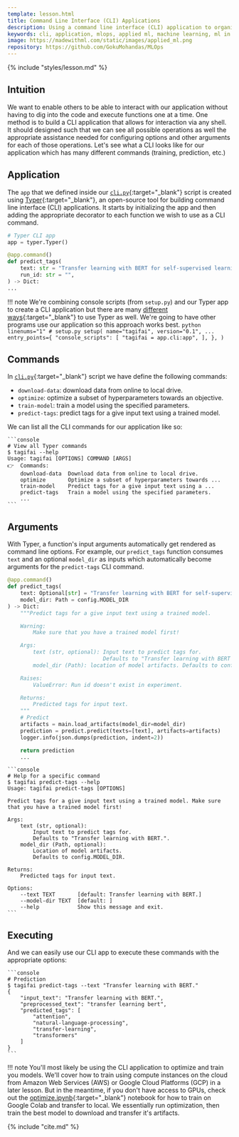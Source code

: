 ```yaml
---
template: lesson.html
title: Command Line Interface (CLI) Applications
description: Using a command line interface (CLI) application to organize our application's processes.
keywords: cli, application, mlops, applied ml, machine learning, ml in production, machine learning in production, applied machine learning
image: https://madewithml.com/static/images/applied_ml.png
repository: https://github.com/GokuMohandas/MLOps
---
```


{% include "styles/lesson.md" %}

## Intuition

We want to enable others to be able to interact with our application without having to dig into the code and execute functions one at a time. One method is to build a CLI application that allows for interaction via any shell. It should designed such that we can see all possible operations as well the appropriate assistance needed for configuring options and other arguments for each of those operations. Let's see what a CLI looks like for our application which has many different commands (training, prediction, etc.)

## Application

The `app` that we defined inside our [`cli.py`](https://github.com/GokuMohandas/MLOps/tree/main/app/cli.py){:target="_blank"} script is created using [Typer](https://typer.tiangolo.com/){:target="_blank"}, an open-source tool for building command line interface (CLI) applications. It starts by initializing the app and then adding the appropriate decorator to each function we wish to use as a CLI command.

```python linenums="1"
# Typer CLI app
app = typer.Typer()

@app.command()
def predict_tags(
    text: str = "Transfer learning with BERT for self-supervised learning",
    run_id: str = "",
) -> Dict:
...
```

!!! note
    We're combining console scripts (from `setup.py`) and our Typer app to create a CLI application but there are many [different ways](https://typer.tiangolo.com/typer-cli/){:target="_blank"} to use Typer as well. We're going to have other programs use our application so this approach works best.
    ```python linenums="1"
    # setup.py
    setup(
        name="tagifai",
        version="0.1",
        ...
        entry_points={
            "console_scripts": [
                "tagifai = app.cli:app",
            ],
        },
    )
    ```

## Commands

In [`cli.py`](https://github.com/GokuMohandas/MLOps/tree/main/app/cli.py){:target="_blank"} script we have define the following commands:

- `download-data`: download data from online to local drive.
- `optimize`: optimize a subset of hyperparameters towards an objective.
- `train-model`: train a model using the specified parameters.
- `predict-tags`: predict tags for a give input text using a trained model.

We can list all the CLI commands for our application like so:

<div class="animated-code">

    ```console
    # View all Typer commands
    $ tagifai --help
    Usage: tagifai [OPTIONS] COMMAND [ARGS]
    👉  Commands:
        download-data  Download data from online to local drive.
        optimize       Optimize a subset of hyperparameters towards ...
        train-model    Predict tags for a give input text using a ...
        predict-tags   Train a model using the specified parameters.
        ...
    ```

</div>
<script src="../../../static/js/termynal.js"></script>

## Arguments

With Typer, a function's input arguments automatically get rendered as command line options. For example, our `predict_tags` function consumes `text` and an optional `model_dir` as inputs which automatically become arguments for the `predict-tags` CLI command.

```python linenums="1"
@app.command()
def predict_tags(
    text: Optional[str] = "Transfer learning with BERT for self-supervised learning",
    model_dir: Path = config.MODEL_DIR
) -> Dict:
    """Predict tags for a give input text using a trained model.

    Warning:
        Make sure that you have a trained model first!

    Args:
        text (str, optional): Input text to predict tags for.
                              Defaults to "Transfer learning with BERT for self-supervised learning".
        model_dir (Path): location of model artifacts. Defaults to config.MODEL_DIR.

    Raises:
        ValueError: Run id doesn't exist in experiment.

    Returns:
        Predicted tags for input text.
    """
    # Predict
    artifacts = main.load_artifacts(model_dir=model_dir)
    prediction = predict.predict(texts=[text], artifacts=artifacts)
    logger.info(json.dumps(prediction, indent=2))

    return prediction
    ...
```

<div class="animated-code">

    ```console
    # Help for a specific command
    $ tagifai predict-tags --help
    Usage: tagifai predict-tags [OPTIONS]

    Predict tags for a give input text using a trained model. Make sure that you have a trained model first!

    Args:
        text (str, optional):
            Input text to predict tags for.
            Defaults to "Transfer learning with BERT.".
        model_dir (Path, optional):
            Location of model artifacts.
            Defaults to config.MODEL_DIR.

    Returns:
        Predicted tags for input text.

    Options:
        --text TEXT       [default: Transfer learning with BERT.]
        --model-dir TEXT  [default: ]
        --help            Show this message and exit.
    ```
</div>

## Executing

And we can easily use our CLI app to execute these commands with the appropriate options:
<div class="animated-code">

    ```console
    # Prediction
    $ tagifai predict-tags --text "Transfer learning with BERT."
    {
        "input_text": "Transfer learning with BERT.",
        "preprocessed_text": "transfer learning bert",
        "predicted_tags": [
            "attention",
            "natural-language-processing",
            "transfer-learning",
            "transformers"
        ]
    }
    ```

</div>

!!! note
    You'll most likely be using the CLI application to optimize and train you models. We'll cover how to train using compute instances on the cloud from Amazon Web Services (AWS) or Google Cloud Platforms (GCP) in a later lesson. But in the meantime, if you don't have access to GPUs, check out the [optimize.ipynb](https://colab.research.google.com/github/GokuMohandas/MLOps/blob/main/notebooks/optimize.ipynb){:target="_blank"} notebook for how to train on Google Colab and transfer to local. We essentially run optimization, then train the best model to download and transfer it's artifacts.

<!-- Citation -->
{% include "cite.md" %}